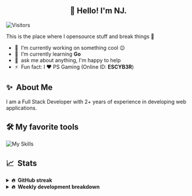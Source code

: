 <h2 align="center">👋 Hello! I'm NJ.</h2>

![Visitors](https://visitor-badge.glitch.me/badge?page_id=n-jaisabai.n-jaisabai)

This is the place where I opensource stuff and break things :rofl:

- 🔭 &nbsp;I’m currently working on something cool :wink:
- 🌱 &nbsp;I’m currently learning **Go**
- 💬 &nbsp;ask me about anything, I'm happy to help
- ⚡ &nbsp;Fun fact: I ❤️ PS Gaming (Online ID: **ESCYB3R**)

## ✨ &nbsp;About Me
  I am a Full Stack Developer with 2+ years of experience in developing web applications.</p>
  
## 🛠️ My favorite tools
![My Skills](https://skillicons.dev/icons?i=vue,go,nodejs,ts,js,python,postgres,mongodb,redis,git,docker,vscode)

## 📈 &nbsp;Stats
  
  <details>
  <summary><b>🔥 &nbsp;GitHub streak</b></summary>
  <br/>
  
  [![GitHub Streak](http://github-readme-streak-stats.herokuapp.com?user=n-jaisabai&theme=github-dark-blue&hide_border=true)](https://git.io/streak-stats)
  
  </details>
  
  <details>
  <summary><b>🔥 &nbsp;Weekly development breakdown</b></summary>
  <br/>
  
  <!--START_SECTION:waka-->

```text
Python       3 hrs 29 mins   ██████████░░░░░░░░░░░░░░░   40.38 %
JavaScript   3 hrs 20 mins   █████████▓░░░░░░░░░░░░░░░   38.68 %
JSON         37 mins         █▓░░░░░░░░░░░░░░░░░░░░░░░   07.13 %
Go           22 mins         █░░░░░░░░░░░░░░░░░░░░░░░░   04.35 %
YAML         15 mins         ▓░░░░░░░░░░░░░░░░░░░░░░░░   02.95 %
Markdown     13 mins         ▓░░░░░░░░░░░░░░░░░░░░░░░░   02.59 %
```

<!--END_SECTION:waka-->
  <b>Note:</b> Top languages is only a metric of the languages my weekly code consists of and doesn't reflect experience or skill level.
  </details>
